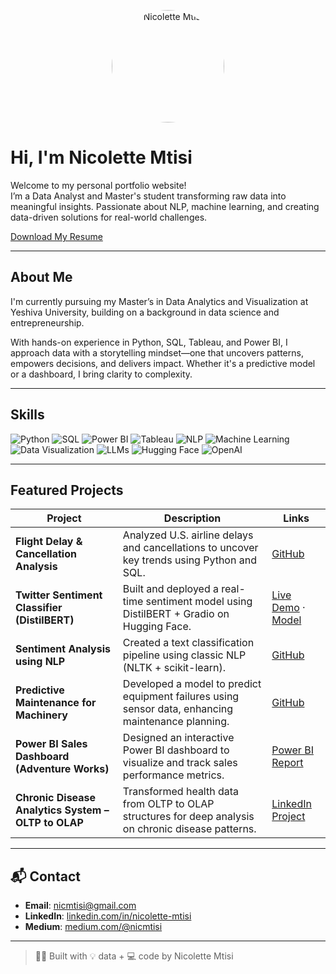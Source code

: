 <p align="center">
  <img src="images/profile.jpg" alt="Nicolette Mtisi" width="180" style="border-radius: 50%">
</p>

#  Hi, I'm Nicolette Mtisi

Welcome to my personal portfolio website!  
I’m a Data Analyst and Master's student transforming raw data into meaningful insights. Passionate about NLP, machine learning, and creating data-driven solutions for real-world challenges.

 
 [Download My Resume](https://nic-stack.github.io/Resume.pdf)

---

##  About Me

I'm currently pursuing my Master’s in Data Analytics and Visualization at Yeshiva University, building on a background in data science and entrepreneurship.

With hands-on experience in Python, SQL, Tableau, and Power BI, I approach data with a storytelling mindset—one that uncovers patterns, empowers decisions, and delivers impact. Whether it's a predictive model or a dashboard, I bring clarity to complexity.

---

##  Skills

![Python](https://img.shields.io/badge/Python-3776AB?style=flat&logo=python&logoColor=white)
![SQL](https://img.shields.io/badge/SQL-003B57?style=flat&logo=postgresql)
![Power BI](https://img.shields.io/badge/Power%20BI-F2C811?style=flat&logo=powerbi&logoColor=black)
![Tableau](https://img.shields.io/badge/Tableau-E97627?style=flat&logo=tableau&logoColor=white)
![NLP](https://img.shields.io/badge/NLP-5B5B5B?style=flat)
![Machine Learning](https://img.shields.io/badge/Machine%20Learning-025E8C?style=flat)
![Data Visualization](https://img.shields.io/badge/Data%20Viz-FF6F00?style=flat)
![LLMs](https://img.shields.io/badge/LLMs-4B0082?style=flat)
![Hugging Face](https://img.shields.io/badge/HuggingFace-FFD21F?style=flat&logo=huggingface)
![OpenAI](https://img.shields.io/badge/OpenAI-412991?style=flat&logo=openai&logoColor=white)

---

##  Featured Projects

| Project | Description | Links |
|--------|-------------|-------|
| **Flight Delay & Cancellation Analysis** | Analyzed U.S. airline delays and cancellations to uncover key trends using Python and SQL. | [GitHub](https://github.com/nic-stack/USA-Air-travel-performance-) |
| **Twitter Sentiment Classifier (DistilBERT)** | Built and deployed a real-time sentiment model using DistilBERT + Gradio on Hugging Face. | [Live Demo](https://huggingface.co/spaces/nicmtisi/bert_sentiment_demo) · [Model](https://huggingface.co/Nicolettem/bert-sentiment-nic) |
| **Sentiment Analysis using NLP** | Created a text classification pipeline using classic NLP (NLTK + scikit-learn). | [GitHub](https://github.com/nic-stack/Twitter-Sentiment-Analysis) |
| **Predictive Maintenance for Machinery** | Developed a model to predict equipment failures using sensor data, enhancing maintenance planning. | [GitHub](https://github.com/nic-stack/predictive-maintenance) |
| **Power BI Sales Dashboard (Adventure Works)** | Designed an interactive Power BI dashboard to visualize and track sales performance metrics. | [Power BI Report](https://app.powerbi.com/groups/me/reports/c00bd03b-0461-44ba-bd9e-ecf60b2ecc4b/ReportSection?experience=power-bi) |
| **Chronic Disease Analytics System – OLTP to OLAP** | Transformed health data from OLTP to OLAP structures for deep analysis on chronic disease patterns. | [LinkedIn Project](https://www.linkedin.com/in/nicolette-mtisi/details/projects/?profileUrn=urn%3Ali%3Afsd_profile%3AACoAACw4oEEByhfHbAxmnOXOiJcNr0TjaRWZnHI) |

---

## 📬 Contact


-  **Email**: [nicmtisi@gmail.com](mailto:nicmtisi@gmail.com)
-  **LinkedIn**: [linkedin.com/in/nicolette-mtisi](https://www.linkedin.com/in/nicolette-mtisi)
-  **Medium**: [medium.com/@nicmtisi](https://medium.com/@nicmtisi)

---

> 👩‍💻 Built with 💡 data + 💻 code by Nicolette Mtisi
